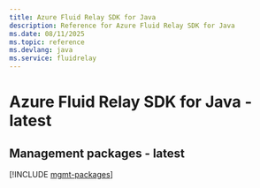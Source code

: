 ```yaml
---
title: Azure Fluid Relay SDK for Java
description: Reference for Azure Fluid Relay SDK for Java
ms.date: 08/11/2025
ms.topic: reference
ms.devlang: java
ms.service: fluidrelay
---
```

# Azure Fluid Relay SDK for Java - latest

## Management packages - latest
[!INCLUDE [mgmt-packages](fluid-relay-mgmt-index.md)]